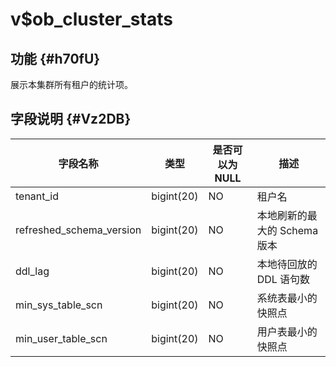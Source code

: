 v$ob_cluster_stats 
=======================================



功能 {#h70fU}
-----------

展示本集群所有租户的统计项。

字段说明 {#Vz2DB}
-------------



|         **字段名称**         |   **类型**   | **是否可以为 NULL** |       **描述**       |
|--------------------------|------------|----------------|--------------------|
| tenant_id                | bigint(20) | NO             | 租户名                |
| refreshed_schema_version | bigint(20) | NO             | 本地刷新的最大的 Schema 版本 |
| ddl_lag                  | bigint(20) | NO             | 本地待回放的 DDL 语句数     |
| min_sys_table_scn        | bigint(20) | NO             | 系统表最小的快照点          |
| min_user_table_scn       | bigint(20) | NO             | 用户表最小的快照点          |



